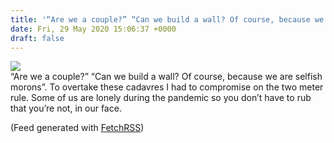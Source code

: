 ```yaml
---
title: '“Are we a couple?” “Can we build a wall? Of course, because we are selfish morons”. To overtake these cadavres I had to compromise on the two meter rule. Some of us are lonely during the pandemic so you don’t have to rub that you’re not, in our face.'
date: Fri, 29 May 2020 15:06:37 +0000
draft: false
---
```


[![](https://scontent-atl3-1.cdninstagram.com/v/t51.2885-15/sh0.08/e35/s640x640/101225106_714894779261034_2021308086179218920_n.jpg?_nc_ht=scontent-atl3-1.cdninstagram.com&_nc_cat=106&_nc_ohc=gK8DwjniBXYAX96uoWq&oh=a3c6e68e8d0a3e65d102f3f76211a117&oe=5EFDC793)](https://www.instagram.com/p/CAxrTKkH0BG)  
“Are we a couple?” “Can we build a wall? Of course, because we are selfish morons”. To overtake these cadavres I had to compromise on the two meter rule. Some of us are lonely during the pandemic so you don’t have to rub that you’re not, in our face.  
  
(Feed generated with [FetchRSS](http://fetchrss.com/))